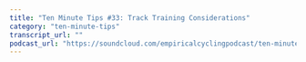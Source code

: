 ```yaml
---
title: "Ten Minute Tips #33: Track Training Considerations"
category: "ten-minute-tips"
transcript_url: ""
podcast_url: "https://soundcloud.com/empiricalcyclingpodcast/ten-minute-tips-33-track-training-considerations"
---
```


